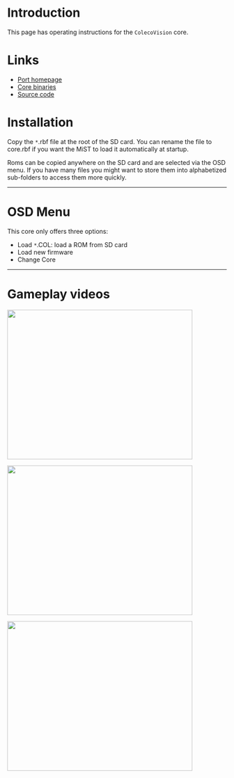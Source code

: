 # Introduction #

This page has operating instructions for the `ColecoVision` core.


# Links #

  * [Port homepage](http://ws0.org/tag/colecovision/)
  * [Core binaries](http://code.google.com/p/mist-board/source/browse/trunk/bin/cores/colecovision)
  * [Source code](https://github.com/wsoltys/pacedev/tree/master/sw/synth/platform/colecovision/mist)


# Installation #

Copy the `*`.rbf file at the root of the SD card.
You can rename the file to core.rbf if you want the MiST to load it automatically at startup.

Roms can be copied anywhere on the SD card and are selected via the OSD menu.
If you have many files you might want to store them into alphabetized sub-folders to access them more quickly.


---


# OSD Menu #

This core only offers three options:

  * Load `*`.COL: load a ROM from SD card
  * Load new firmware
  * Change Core


---


# Gameplay videos #

<a href='http://www.youtube.com/watch?feature=player_embedded&v=igrbWIaZPMg' target='_blank'><img src='http://img.youtube.com/vi/igrbWIaZPMg/0.jpg' width='425' height=344 /></a>

<a href='http://www.youtube.com/watch?feature=player_embedded&v=6-WAs1KXhOA' target='_blank'><img src='http://img.youtube.com/vi/6-WAs1KXhOA/0.jpg' width='425' height=344 /></a>

<a href='http://www.youtube.com/watch?feature=player_embedded&v=s6GOvc4rvsg' target='_blank'><img src='http://img.youtube.com/vi/s6GOvc4rvsg/0.jpg' width='425' height=344 /></a>